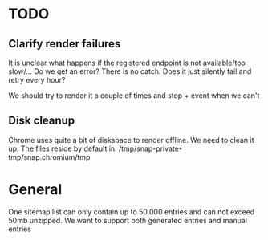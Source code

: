 # TODO

## Clarify render failures

It is unclear what happens if the registered endpoint is not available/too slow/...
Do we get an error? There is no catch.
Does it just silently fail and retry every hour?

We should try to render it a couple of times and stop + event when we can't

## Disk cleanup

Chrome uses quite a bit of diskspace to render offline. We need to clean it up.
The files reside by default in: /tmp/snap-private-tmp/snap.chromium/tmp

# General

One sitemap list can only contain up to 50.000 entries and can not exceed 50mb unzipped.
We want to support both generated entries and manual entries